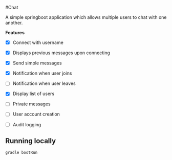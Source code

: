 #Chat

A simple springboot application which allows multiple users to chat with one another.

**Features**
- [X] Connect with username
- [X] Displays previous messages upon connecting
- [X] Send simple messages
- [X] Notification when user joins
- [ ] Notification when user leaves
- [X] Display list of users
- [ ] Private messages

- [ ] User account creation
- [ ] Audit logging

## Running locally

`gradle bootRun`

